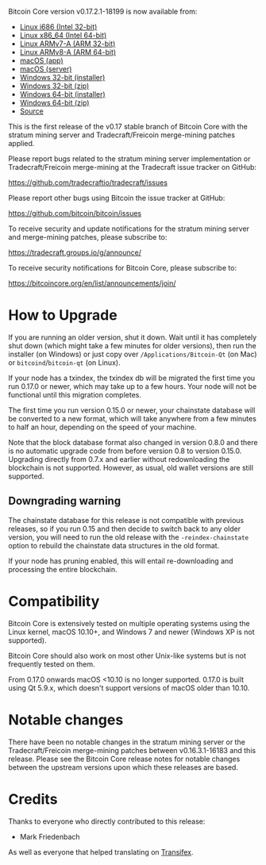 Bitcoin Core version v0.17.2.1-18199 is now available from:

  * [Linux i686 (Intel 32-bit)](https://s3.amazonaws.com/in.freico.stable/bitcoin-v0.17.2.1-18199-i686-pc-linux-gnu.tar.gz)
  * [Linux x86_64 (Intel 64-bit)](https://s3.amazonaws.com/in.freico.stable/bitcoin-v0.17.2.1-18199-x86_64-linux-gnu.tar.gz)
  * [Linux ARMv7-A (ARM 32-bit)](https://s3.amazonaws.com/in.freico.stable/bitcoin-v0.17.2.1-18199-arm-linux-gnueabihf.tar.gz)
  * [Linux ARMv8-A (ARM 64-bit)](https://s3.amazonaws.com/in.freico.stable/bitcoin-v0.17.2.1-18199-aarch64-linux-gnu.tar.gz)
  * [macOS (app)](https://s3.amazonaws.com/in.freico.stable/bitcoin-v0.17.2.1-18199-osx.dmg)
  * [macOS (server)](https://s3.amazonaws.com/in.freico.stable/bitcoin-v0.17.2.1-18199-osx64.tar.gz)
  * [Windows 32-bit (installer)](https://s3.amazonaws.com/in.freico.stable/bitcoin-v0.17.2.1-18199-win32-setup.exe)
  * [Windows 32-bit (zip)](https://s3.amazonaws.com/in.freico.stable/bitcoin-v0.17.2.1-18199-win32.zip)
  * [Windows 64-bit (installer)](https://s3.amazonaws.com/in.freico.stable/bitcoin-v0.17.2.1-18199-win64-setup.exe)
  * [Windows 64-bit (zip)](https://s3.amazonaws.com/in.freico.stable/bitcoin-v0.17.2.1-18199-win64.zip)
  * [Source](https://github.com/tradecraftio/tradecraft/archive/bitcoin-v0.17.2.1-18199.zip)

This is the first release of the v0.17 stable branch of Bitcoin Core with the
stratum mining server and Tradecraft/Freicoin merge-mining patches applied.

Please report bugs related to the stratum mining server implementation or
Tradecraft/Freicoin merge-mining at the Tradecraft issue tracker on GitHub:

  <https://github.com/tradecraftio/tradecraft/issues>

Please report other bugs using Bitcoin the issue tracker at GitHub:

  <https://github.com/bitcoin/bitcoin/issues>

To receive security and update notifications for the stratum mining server and
merge-mining patches, please subscribe to:

  <https://tradecraft.groups.io/g/announce/>

To receive security notifications for Bitcoin Core, please subscribe to:

  <https://bitcoincore.org/en/list/announcements/join/>

How to Upgrade
==============

If you are running an older version, shut it down. Wait until it has completely
shut down (which might take a few minutes for older versions), then run the
installer (on Windows) or just copy over `/Applications/Bitcoin-Qt` (on Mac) or
`bitcoind`/`bitcoin-qt` (on Linux).

If your node has a txindex, the txindex db will be migrated the first time you
run 0.17.0 or newer, which may take up to a few hours. Your node will not be
functional until this migration completes.

The first time you run version 0.15.0 or newer, your chainstate database will be
converted to a new format, which will take anywhere from a few minutes to half
an hour, depending on the speed of your machine.

Note that the block database format also changed in version 0.8.0 and there is
no automatic upgrade code from before version 0.8 to version 0.15.0. Upgrading
directly from 0.7.x and earlier without redownloading the blockchain is not
supported.  However, as usual, old wallet versions are still supported.

Downgrading warning
-------------------

The chainstate database for this release is not compatible with previous
releases, so if you run 0.15 and then decide to switch back to any older
version, you will need to run the old release with the `-reindex-chainstate`
option to rebuild the chainstate data structures in the old format.

If your node has pruning enabled, this will entail re-downloading and processing
the entire blockchain.

Compatibility
=============

Bitcoin Core is extensively tested on multiple operating systems using the Linux
kernel, macOS 10.10+, and Windows 7 and newer (Windows XP is not supported).

Bitcoin Core should also work on most other Unix-like systems but is not
frequently tested on them.

From 0.17.0 onwards macOS <10.10 is no longer supported.  0.17.0 is built using
Qt 5.9.x, which doesn't support versions of macOS older than 10.10.

Notable changes
===============

There have been no notable changes in the stratum mining server or the
Tradecraft/Freicoin merge-mining patches between v0.16.3.1-16183 and this
release.  Please see the Bitcoin Core release notes for notable changes between
the upstream versions upon which these releases are based.

Credits
=======

Thanks to everyone who directly contributed to this release:

- Mark Friedenbach

As well as everyone that helped translating on [Transifex](https://www.transifex.com/tradecraft/freicoin-1/).
